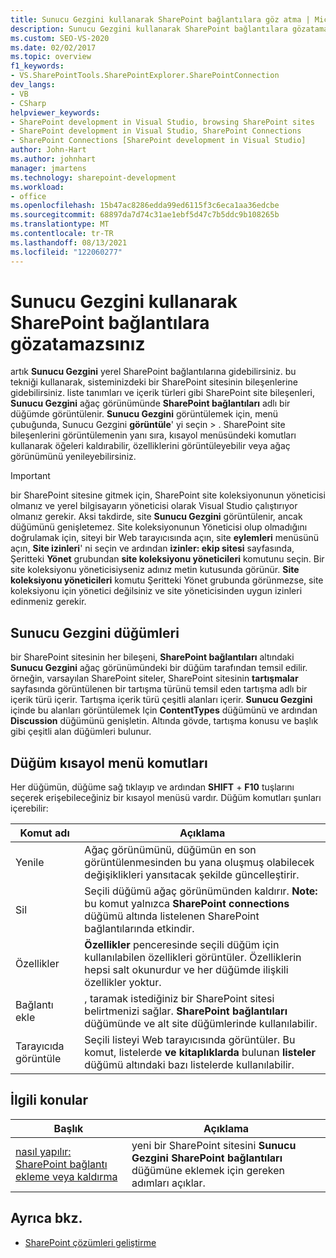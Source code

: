 ```yaml
---
title: Sunucu Gezgini kullanarak SharePoint bağlantılara göz atma | Microsoft Docs
description: Sunucu Gezgini kullanarak SharePoint bağlantılara gözatamazsınız. Sunucu Gezgini düğümleri ve düğüm kısayol menü komutları hakkında bilgi edinin.
ms.custom: SEO-VS-2020
ms.date: 02/02/2017
ms.topic: overview
f1_keywords:
- VS.SharePointTools.SharePointExplorer.SharePointConnection
dev_langs:
- VB
- CSharp
helpviewer_keywords:
- SharePoint development in Visual Studio, browsing SharePoint sites
- SharePoint development in Visual Studio, SharePoint Connections
- SharePoint Connections [SharePoint development in Visual Studio]
author: John-Hart
ms.author: johnhart
manager: jmartens
ms.technology: sharepoint-development
ms.workload:
- office
ms.openlocfilehash: 15b47ac8286edda99ed6115f3c6eca1aa36edcbe
ms.sourcegitcommit: 68897da7d74c31ae1ebf5d47c7b5ddc9b108265b
ms.translationtype: MT
ms.contentlocale: tr-TR
ms.lasthandoff: 08/13/2021
ms.locfileid: "122060277"
---
```

# <a name="browse-sharepoint-connections-by-using-server-explorer"></a>Sunucu Gezgini kullanarak SharePoint bağlantılara gözatamazsınız
  artık **Sunucu Gezgini** yerel SharePoint bağlantılarına gidebilirsiniz. bu tekniği kullanarak, sisteminizdeki bir SharePoint sitesinin bileşenlerine gidebilirsiniz. liste tanımları ve içerik türleri gibi SharePoint site bileşenleri, **Sunucu Gezgini** ağaç görünümünde **SharePoint bağlantıları** adlı bir düğümde görüntülenir. **Sunucu Gezgini** görüntülemek için, menü çubuğunda, Sunucu Gezgini **görüntüle**' yi seçin  >  . SharePoint site bileşenlerini görüntülemenin yanı sıra, kısayol menüsündeki komutları kullanarak öğeleri kaldırabilir, özelliklerini görüntüleyebilir veya ağaç görünümünü yenileyebilirsiniz.

> [!IMPORTANT]
> bir SharePoint sitesine gitmek için, SharePoint site koleksiyonunun yöneticisi olmanız ve yerel bilgisayarın yöneticisi olarak Visual Studio çalıştırıyor olmanız gerekir. Aksi takdirde, site **Sunucu Gezgini** görüntülenir, ancak düğümünü genişletemez. Site koleksiyonunun Yöneticisi olup olmadığını doğrulamak için, siteyi bir Web tarayıcısında açın, site **eylemleri** menüsünü açın, **Site izinleri**' ni seçin ve ardından **izinler: ekip sitesi** sayfasında, Şeritteki **Yönet** grubundan **site koleksiyonu yöneticileri** komutunu seçin. Bir site koleksiyonu yöneticisiyseniz adınız metin kutusunda görünür. **Site koleksiyonu yöneticileri** komutu Şeritteki Yönet grubunda görünmezse, site koleksiyonu için yönetici değilsiniz ve site yöneticisinden uygun izinleri edinmeniz gerekir.

## <a name="server-explorer-nodes"></a>Sunucu Gezgini düğümleri
 bir SharePoint sitesinin her bileşeni, **SharePoint bağlantıları** altındaki **Sunucu Gezgini** ağaç görünümündeki bir düğüm tarafından temsil edilir. örneğin, varsayılan SharePoint siteler, SharePoint sitesinin **tartışmalar** sayfasında görüntülenen bir tartışma türünü temsil eden tartışma adlı bir içerik türü içerir. Tartışma içerik türü çeşitli alanları içerir. **Sunucu Gezgini** içinde bu alanları görüntülemek Için **ContentTypes** düğümünü ve ardından **Discussion** düğümünü genişletin. Altında gövde, tartışma konusu ve başlık gibi çeşitli alan düğümleri bulunur.

## <a name="node-shortcut-menu-commands"></a>Düğüm kısayol menü komutları
 Her düğümün, düğüme sağ tıklayıp ve ardından **SHIFT** + **F10** tuşlarını seçerek erişebileceğiniz bir kısayol menüsü vardır. Düğüm komutları şunları içerebilir:

|Komut adı|Açıklama|
|------------------|-----------------|
|Yenile|Ağaç görünümünü, düğümün en son görüntülenmesinden bu yana oluşmuş olabilecek değişiklikleri yansıtacak şekilde güncelleştirir.|
|Sil|Seçili düğümü ağaç görünümünden kaldırır. **Note:**  bu komut yalnızca **SharePoint connections** düğümü altında listelenen SharePoint bağlantılarında etkindir.|
|Özellikler|**Özellikler** penceresinde seçili düğüm için kullanılabilen özellikleri görüntüler. Özelliklerin hepsi salt okunurdur ve her düğümde ilişkili özellikler yoktur.|
|Bağlantı ekle|, taramak istediğiniz bir SharePoint sitesi belirtmenizi sağlar. **SharePoint bağlantıları** düğümünde ve alt site düğümlerinde kullanılabilir.|
|Tarayıcıda görüntüle|Seçili listeyi Web tarayıcısında görüntüler. Bu komut, listelerde **ve kitaplıklarda** bulunan **listeler** düğümü altındaki bazı listelerde kullanılabilir.|

## <a name="related-topics"></a>İlgili konular

|Başlık|Açıklama|
|-----------|-----------------|
|[nasıl yapılır: SharePoint bağlantı ekleme veya kaldırma](../sharepoint/how-to-add-or-remove-sharepoint-connections.md)|yeni bir SharePoint sitesini **Sunucu Gezgini** **SharePoint bağlantıları** düğümüne eklemek için gereken adımları açıklar.|

## <a name="see-also"></a>Ayrıca bkz.
- [SharePoint çözümleri geliştirme](../sharepoint/developing-sharepoint-solutions.md)

